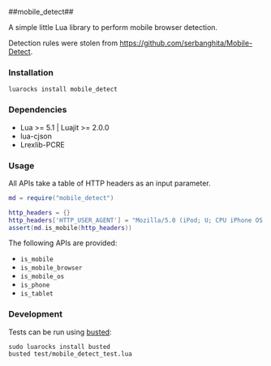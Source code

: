 ##mobile_detect##

A simple little Lua library to perform mobile browser detection.

Detection rules were stolen from https://github.com/serbanghita/Mobile-Detect.

### Installation ###

```
luarocks install mobile_detect
```

### Dependencies ###

- Lua >= 5.1 | Luajit >= 2.0.0
- lua-cjson
- Lrexlib-PCRE

### Usage ###

All APIs take a table of HTTP headers as an input parameter.

```lua
md = require("mobile_detect")

http_headers = {}
http_headers['HTTP_USER_AGENT'] = "Mozilla/5.0 (iPod; U; CPU iPhone OS 4_3_3 like Mac OS X; ja-jp) AppleWebKit/533.17.9 (KHTML, like Gecko) Version/5.0.2 Mobile/8J2 Safari/6533.18.5"
assert(md.is_mobile(http_headers))
```

The following APIs are provided:
- `is_mobile`
- `is_mobile_browser`
- `is_mobile_os`
- `is_phone`
- `is_tablet`

### Development ###

Tests can be run using [busted](http://olivinelabs.com/busted):

```
sudo luarocks install busted
busted test/mobile_detect_test.lua
```